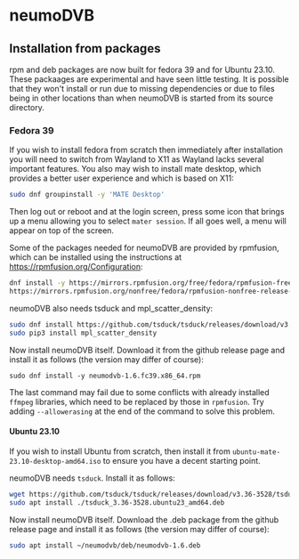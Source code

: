 # neumoDVB #
## Installation from packages ##

rpm and deb packages are now built for fedora 39 and for Ubuntu 23.10. These packaages
are experimental and have seen little testing. It is possible that they won't install or run
due to missing dependencies or due to files being in other locations than when
neumoDVB is started from its source directory.

### Fedora 39 ###

If you wish to install fedora from scratch then immediately after installation
you will need to switch from Wayland to X11 as Wayland lacks several important
features. You also may wish to install mate desktop, which provides a better
user experience and which is based on X11:

```bash
sudo dnf groupinstall -y 'MATE Desktop'
```
Then log out or reboot and at the login screen, press some icon that brings up a menu
allowing you to select `mater session`. If all goes well, a menu will appear on top of the
screen.

Some of the packages needed for neumoDVB are provided by rpmfusion, which can be installed
using the instructions at
<https://rpmfusion.org/Configuration>:

```bash
dnf install -y https://mirrors.rpmfusion.org/free/fedora/rpmfusion-free-release-39.noarch.rpm \
https://mirrors.rpmfusion.org/nonfree/fedora/rpmfusion-nonfree-release-39.noarch.rpm
```
neumoDVB also needs tsduck and mpl_scatter_density:

```bash
sudo dnf install https://github.com/tsduck/tsduck/releases/download/v3.36-3528/tsduck-3.36-3528.fc38.x86_64.rpm
sudo pip3 install mpl_scatter_density
```

Now install neumoDVB itself. Download it from the github release page
and install it as follows (the version may differ of course):

```
sudo dnf install -y neumodvb-1.6.fc39.x86_64.rpm
```

The last command may fail due to some conflicts with already installed `ffmpeg` libraries, which need
to be replaced by those in `rpmfusion`. Try adding `--allowerasing` at the end of the
command to solve this problem.


#### Ubuntu 23.10 ####

If you wish to install Ubuntu from scratch, then install it from
`ubuntu-mate-23.10-desktop-amd64.iso` to ensure you have a decent starting point.

neumoDVB needs `tsduck`. Install it as follows:

```bash
wget https://github.com/tsduck/tsduck/releases/download/v3.36-3528/tsduck_3.36-3528.ubuntu23_amd64.deb
sudo apt install ./tsduck_3.36-3528.ubuntu23_amd64.deb
```

Now install neumoDVB itself. Download the .deb package from the github release page
and install it as follows (the version may differ of course):

```bash
sudo apt install ~/neumodvb/deb/neumodvb-1.6.deb
```
